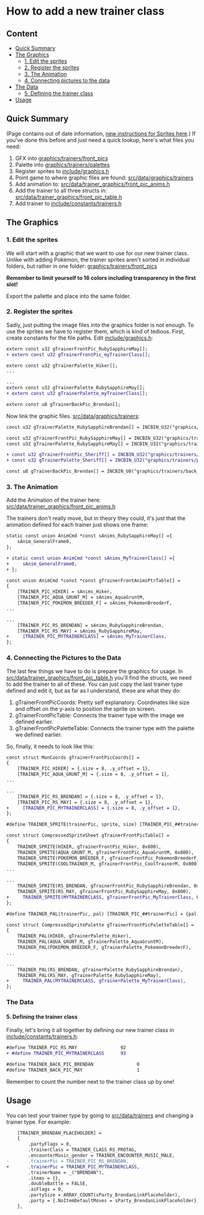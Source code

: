 # How to add a new trainer class

## Content
* [Quick Summary](#quick-summary)
* [The Graphics](#the-graphics)
  * [1. Edit the sprites](#2-edit-the-sprites)
  * [2. Register the sprites](#2-register-the-sprites)
  * [3. The Animation](#2-the-animation)
  * [4. Connecting pictures to the data](#2-connecting-pictures-to-the-data)
* [The Data](#the-data)
  * [5. Defining the trainer class](#2-defining-the-trainer-class)
* [Usage](#usage)

## Quick Summary
(Page contains out of date information, [new instructions for Sprites here](https://github.com/rh-hideout/pokeemerald-expansion/pull/3597).)
If you've done this before and just need a quick lookup, here's what files you need:
1. GFX into [graphics/trainers/front_pics](https://github.com/rh-hideout/pokeemerald-expansion/blob/master/graphics/trainers/front_pics)
2. Palette into [graphics/trainers/palettes](https://github.com/rh-hideout/pokeemerald-expansion/blob/master/graphics/trainers/palettes)
3. Register sprites to [include/graphics.h](https://github.com/rh-hideout/pokeemerald-expansion/blob/master/include/graphics.h)
4. Point game to where graphic files are found: [src/data/graphics/trainers](https://github.com/rh-hideout/pokeemerald-expansion/blob/master/src/data/graphics/trainers.h)
5. Add animation to: [src/data/trainer_graphics/front_pic_anims.h](https://github.com/rh-hideout/pokeemerald-expansion/blob/master/src/data/trainer_graphics/front_pic_anims.h)
6. Add the trainer to all three structs in: [src/data/trainer_graphics/front_pic_table.h](https://github.com/rh-hideout/pokeemerald-expansion/blob/master/src/data/trainer_graphics/front_pic_table.h)
7. Add trainer to [include/constants/trainers.h](https://github.com/rh-hideout/pokeemerald-expansion/blob/master/include/constants/trainers.h)

## The Graphics

### 1. Edit the sprites
We will start with a graphic that we want to use for our new trainer class. Unlike with adding Pokémon, the trainer sprites aren't sorted in individual folders, but rather in one folder:
[graphics/trainers/front_pics](https://github.com/rh-hideout/pokeemerald-expansion/blob/master/graphics/trainers/front_pics)

**Remember to limit yourself to 16 colors including transparency in the first slot!**

Export the pallette and place into the same folder.

### 2. Register the sprites
Sadly, just putting the image files into the graphics folder is not enough. To use the sprites we have to register them, which is kind of tedious. First, create constants for the file paths.
Edit [include/graphics.h](https://github.com/rh-hideout/pokeemerald-expansion/blob/master/include/graphics.h):
```diff
extern const u32 gTrainerFrontPic_RubySapphireMay[];
+ extern const u32 gTrainerFrontPic_myTrainerClass[];

extern const u32 gTrainerPalette_Hiker[];
...

...
extern const u32 gTrainerPalette_RubySapphireMay[];
+ extern const u32 gTrainerPalette_myTrainerClass[];

extern const u8 gTrainerBackPic_Brendan[];
```

Now link the graphic files.
[src/data/graphics/trainers](https://github.com/rh-hideout/pokeemerald-expansion/blob/master/src/data/graphics/trainers.h):
```diff
const u32 gTrainerPalette_RubySapphireBrendan[] = INCBIN_U32("graphics/trainers/palettes/ruby_sapphire_brendan.gbapal.lz");

const u32 gTrainerFrontPic_RubySapphireMay[] = INCBIN_U32("graphics/trainers/front_pics/ruby_sapphire_may_front_pic.4bpp.lz");
const u32 gTrainerPalette_RubySapphireMay[] = INCBIN_U32("graphics/trainers/palettes/ruby_sapphire_may.gbapal.lz");

+ const u32 gTrainerFrontPic_Sheriff[] = INCBIN_U32("graphics/trainers/front_pics/myTrainerClass_front_pic.4bpp.lz");
+ const u32 gTrainerPalette_Sheriff[] = INCBIN_U32("graphics/trainers/palettes/myTrainerClass.gbapal.lz");

const u8 gTrainerBackPic_Brendan[] = INCBIN_U8("graphics/trainers/back_pics/brendan_back_pic.4
```

### 3. The Animation
Add the Animation of the trainer here:
[src/data/trainer_graphics/front_pic_anims.h](https://github.com/rh-hideout/pokeemerald-expansion/blob/master/src/data/trainer_graphics/front_pic_anims.h)

The trainers don't really move, but in theory they could, it's just that the animation defined for each trainer just shows one frame:

```diff
static const union AnimCmd *const sAnims_RubySapphireMay[] ={
    sAnim_GeneralFrame0,
};

+ static const union AnimCmd *const sAnims_MyTrainerClass[] ={
+     sAnim_GeneralFrame0,
+ };

const union AnimCmd *const *const gTrainerFrontAnimsPtrTable[] =
{
    [TRAINER_PIC_HIKER] = sAnims_Hiker,
    [TRAINER_PIC_AQUA_GRUNT_M] = sAnims_AquaGruntM,
    [TRAINER_PIC_POKEMON_BREEDER_F] = sAnims_PokemonBreederF,
...

...
    [TRAINER_PIC_RS_BRENDAN] = sAnims_RubySapphireBrendan,
    [TRAINER_PIC_RS_MAY] = sAnims_RubySapphireMay,
+     [TRAINER_PIC_MYTRAINERCLASS] = sAnims_MyTrainerClass,
};
```

### 4. Connecting the Pictures to the Data
The last few things we have to do is prepare the graphics for usage. In [src/data/trainer_graphics/front_pic_table.h](https://github.com/rh-hideout/pokeemerald-expansion/blob/master/src/data/trainer_graphics/front_pic_table.h) you'll find the structs, we need to add the trainer to all of these. You can just copy the last trainer type defined and edit it, but as far as I understand, these are what they do:

1. gTrainerFrontPicCoords: Pretty self explanatory. Coordinates like size and offset on the y-axis to position the sprite on screen.
2. gTrainerFrontPicTable: Connects the trainer type with the image we defined earlier.
3. gTrainerFrontPicPaletteTable: Connects the trainer type with the palette we defined earlier.

So, finally, it needs to look like this:
```diff
const struct MonCoords gTrainerFrontPicCoords[] =
{
    [TRAINER_PIC_HIKER] = {.size = 8, .y_offset = 1},
    [TRAINER_PIC_AQUA_GRUNT_M] = {.size = 8, .y_offset = 1},
...

...
    [TRAINER_PIC_RS_BRENDAN] = {.size = 8, .y_offset = 1},
    [TRAINER_PIC_RS_MAY] = {.size = 8, .y_offset = 1},
+     [TRAINER_PIC_MYTRAINERCLASS] = {.size = 8, .y_offset = 1},
};

#define TRAINER_SPRITE(trainerPic, sprite, size) [TRAINER_PIC_##trainerPic] = {sprite, size, TRAINER_PIC_##trainerPic}

const struct CompressedSpriteSheet gTrainerFrontPicTable[] =
{
    TRAINER_SPRITE(HIKER, gTrainerFrontPic_Hiker, 0x800),
    TRAINER_SPRITE(AQUA_GRUNT_M, gTrainerFrontPic_AquaGruntM, 0x800),
    TRAINER_SPRITE(POKEMON_BREEDER_F, gTrainerFrontPic_PokemonBreederF, 0x800),
    TRAINER_SPRITE(COOLTRAINER_M, gTrainerFrontPic_CoolTrainerM, 0x800),
...

...
    TRAINER_SPRITE(RS_BRENDAN, gTrainerFrontPic_RubySapphireBrendan, 0x800),
    TRAINER_SPRITE(RS_MAY, gTrainerFrontPic_RubySapphireMay, 0x800),
+     TRAINER_SPRITE(MYTRAINERCLASS, gTrainerFrontPic_MyTrainerClass, 0x800),
};

#define TRAINER_PAL(trainerPic, pal) [TRAINER_PIC_##trainerPic] = {pal, TRAINER_PIC_##trainerPic}

const struct CompressedSpritePalette gTrainerFrontPicPaletteTable[] =
{
    TRAINER_PAL(HIKER, gTrainerPalette_Hiker),
    TRAINER_PAL(AQUA_GRUNT_M, gTrainerPalette_AquaGruntM),
    TRAINER_PAL(POKEMON_BREEDER_F, gTrainerPalette_PokemonBreederF),
...

...
    TRAINER_PAL(RS_BRENDAN, gTrainerPalette_RubySapphireBrendan),
    TRAINER_PAL(RS_MAY, gTrainerPalette_RubySapphireMay),
+     TRAINER_PAL(MYTRAINERCLASS, gTrainerPalette_MyTrainerClass),
};

```
### The Data
#### 5. Defining the trainer class
Finally, let's bring it all together by defining our new trainer class in [include/constants/trainers.h](https://github.com/rh-hideout/pokeemerald-expansion/blob/master/include/constants/trainers.h):

```diff
#define TRAINER_PIC_RS_MAY                92
+ #define TRAINER_PIC_MYTRAINERCLASS      93

#define TRAINER_BACK_PIC_BRENDAN                0
#define TRAINER_BACK_PIC_MAY                    1
```
Remember to count the number next to the trainer class up by one!

## Usage
You can test your trainer type by going to [src/data/trainers](https://github.com/rh-hideout/pokeemerald-expansion/blob/master/src/data/trainers.h) and changing a trainer type. For example:
```diff
    [TRAINER_BRENDAN_PLACEHOLDER] =
    {
        .partyFlags = 0,
        .trainerClass = TRAINER_CLASS_RS_PROTAG,
        .encounterMusic_gender = TRAINER_ENCOUNTER_MUSIC_MALE,
-       .trainerPic = TRAINER_PIC_RS_BRENDAN,
+       .trainerPic = TRAINER_PIC_MYTRAINERCLASS,
        .trainerName = _("BRENDAN"),
        .items = {},
        .doubleBattle = FALSE,
        .aiFlags = 0,
        .partySize = ARRAY_COUNT(sParty_BrendanLinkPlaceholder),
        .party = {.NoItemDefaultMoves = sParty_BrendanLinkPlaceholder},
    },
```
